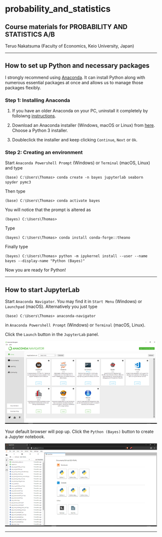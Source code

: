 # probability_and_statistics

## Course materials for PROBABILITY AND STATISTICS A/B

Teruo Nakatsuma (Faculty of Economics, Keio University, Japan)

---

## How to set up Python and necessary packages

I strongly recommend using [Anaconda](https://www.anaconda.com/). It can install Python along with numerous essential packages at once and allows us to manage those packages flexibly.

### Step 1: Installing Anaconda

1. If you have an older Anaconda on your PC, uninstall it completely by folloiwng [instructions](https://docs.anaconda.com/anaconda/install/uninstall/).

2. Download an Anaconda installer (Windows, macOS or Linux) from [here](https://www.anaconda.com/distribution/). Choose a Python 3 installer.

3. Doubleclick the installer and keep clicking `Continue`, `Next` or `Ok`.

### Step 2: Creating an environment

Start `Anaconda Powershell Prompt` (Windows) or `Terminal` (macOS, Linux) and type

```IPython
(base) C:\Users\Thomas> conda create -n bayes jupyterlab seaborn spyder pymc3
```

Then type

```IPython
(base) C:\Users\Thomas> conda activate bayes
```

You will notice that the prompt is altered as

```IPython
(bayes) C:\Users\Thomas>
```

Type

```IPython
(bayes) C:\Users\Thomas> conda install conda-forge::theano
```

Finally type

```IPython
(bayes) C:\Users\Thomas> python -m ipykernel install --user --name bayes --display-name "Python (Bayes)"
```

Now you are ready for Python!

---

## How to start JupyterLab

Start `Anaconda Navigator`. You may find it in `Start Menu` (Windows) or `Launchpad` (macOS). Alternatively you just type

```IPython
(base) C:\Users\Thomas> anaconda-navigator
```

in `Anaconda Powershell Prompt` (Windows) or `Terminal` (macOS, Linux).

Click the `Launch` button in the `JupyterLab` panel.

![Anaconda Navigator](Screenshot-AnacondaNavigator.png)

Your default browser will pop up. Click the `Python (Bayes)` button to create a Jupyter notebook.

![Anaconda Navigator](Screenshot-JupyterLab.png)

---
